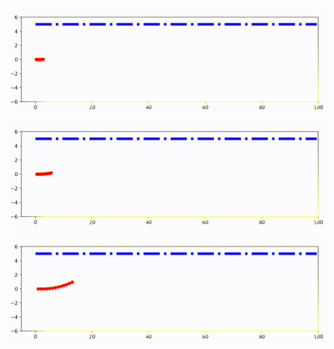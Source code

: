 ![参考轨迹的速度：3m/s](images/mpc_3ms.gif)

![参考轨迹的速度：5m/s](images/mpc_5ms.gif)

![参考轨迹的速度：10m/s](images/mpc_10ms.gif)